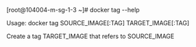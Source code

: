 
[root@104004-m-sg-1-3 ~]# docker tag --help

Usage:	docker tag SOURCE_IMAGE[:TAG] TARGET_IMAGE[:TAG]

Create a tag TARGET_IMAGE that refers to SOURCE_IMAGE
